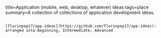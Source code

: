 title=Application (mobile, web, desktop, whatever) ideas
tags=place
summary=A collection of collections of application development ideas.
~~~~~~

[florinpop17/app-ideas](https://github.com/florinpop17/app-ideas): arranged into Beginning, Intermediate, Advanced

